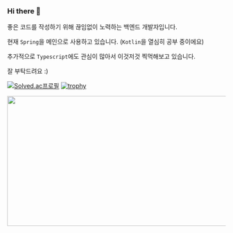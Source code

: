 ### Hi there 👋
좋은 코드를 작성하기 위해 끊임없이 노력하는 백엔드 개발자입니다.

현재 `Spring`을 메인으로 사용하고 있습니다. (`Kotlin`을 열심히 공부 중이에요)

추가적으로 `Typescript`에도 관심이 많아서 이것저것 찍먹해보고 있습니다.
 
잘 부탁드려요 :)

[![Solved.ac프로필](http://mazassumnida.wtf/api/v2/generate_badge?boj=myc228)](https://solved.ac/myc228)
[![trophy](https://github-profile-trophy.vercel.app/?username=octoping925&row=1&column=7)](https://github.com/ryo-ma/github-profile-trophy)

<a href="https://github.com/devxb/gitanimals">
<img
  src="https://render.gitanimals.org/farms/Octoping925"
  width="600"
  height="300"
/>
</a>
  

<!--
**Octoping925/octoping925** is a ✨ _special_ ✨ repository because its `README.md` (this file) appears on your GitHub profile.

Here are some ideas to get you started:

- 🔭 I’m currently working on ...
- 🌱 I’m currently learning ...
- 👯 I’m looking to collaborate on ...
- 🤔 I’m looking for help with ...
- 💬 Ask me about ...
- 📫 How to reach me: ...
- 😄 Pronouns: ...
- ⚡ Fun fact: ...
-->
